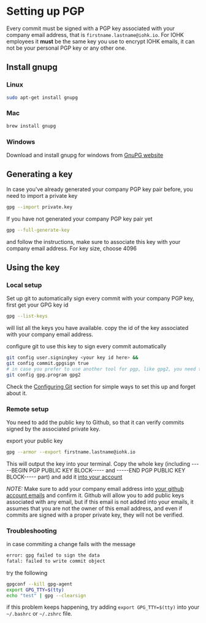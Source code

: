 # Setting up PGP

Every commit must be signed with a PGP key associated with your company email address, that is `firstname.lastname@iohk.io`. For IOHK employees it **must** be the same key you use to encrypt IOHK emails, it can not be your personal PGP key or any other one. 

## Install gnupg

### Linux
```bash
sudo apt-get install gnupg
```
### Mac
```bash
brew install gnupg
```
### Windows
Download and install gnupg for windows from [GnuPG website](https://gnupg.org/download/index.html)

## Generating a key

In case you've already generated your company PGP key pair before, you need to import a private key
```bash
gpg --import private.key
```
If you have not generated your company PGP key pair yet
```bash
gpg --full-generate-key
```
 and follow the instructions, make sure to associate this key with your company email address. For key size, choose 4096

## Using the key

### Local setup
Set up git to automatically sign every commit with your company PGP key, first get your GPG key id
```bash
gpg --list-keys
```
will list all the keys you have available. copy the id of the key associated with your company email address.

configure git to use this key to sign every commit automatically
```bash
git config user.signingkey <your key id here> && 
git config commit.gpgsign true
# in case you prefer to use another tool for pgp, like gpg2, you need to specify it here, otherwise ignore it.
git config gpg.program gpg2
```
Check the [Configuring Git](#Configuring-Git) section for simple ways to set this up and forget about it.

### Remote setup

You need to add the public key to Github, so that it can verify commits signed by the associated private key.

export your public key
```bash
gpg --armor --export firstname.lastname@iohk.io
```
This will output the key into your terminal. Copy the whole key (including -----BEGIN PGP PUBLIC KEY BLOCK----- and -----END PGP PUBLIC KEY BLOCK----- part) and add it [into your account](https://github.com/settings/keys)

*NOTE:* Make sure to add your company email address into [your github account emails](https://github.com/settings/emails) and confirm it. Github will allow you to add public keys associated with any email, but if this email is not added into your emails, it assumes that you are not the owner of this email address, and even if commits are signed with a proper private key, they will not be verified.

### Troubleshooting
in case commiting a change fails with the message
```bash
error: gpg failed to sign the data
fatal: failed to write commit object
```
try the following
```bash
gpgconf --kill gpg-agent
export GPG_TTY=$(tty)
echo "test" | gpg --clearsign
```
if this problem keeps happening, try adding `export GPG_TTY=$(tty)` into your `~/.bashrc` or `~/.zshrc` file.
